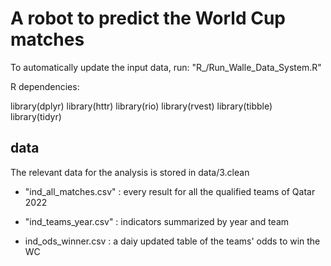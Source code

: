 # A robot to predict the World Cup matches

To automatically update the input data, run:
"R_/Run_Walle_Data_System.R"

R dependencies:

library(dplyr)
library(httr)
library(rio)
library(rvest)
library(tibble)
library(tidyr)


## data

The relevant data for the analysis is stored in data/3.clean

* "ind_all_matches.csv" : every result for all the qualified teams of Qatar 2022

*  "ind_teams_year.csv" : indicators summarized by year and team

* ind_ods_winner.csv : a daiy updated table of the teams' odds to win the WC



